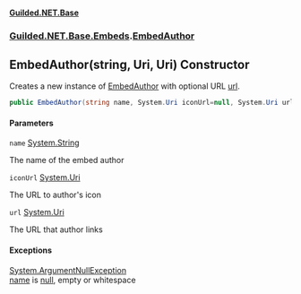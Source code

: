 
#### [Guilded.NET.Base](Guilded_NET_Base 'Guilded.NET.Base')
### [Guilded.NET.Base.Embeds](Guilded_NET_Base#Guilded_NET_Base_Embeds 'Guilded.NET.Base.Embeds').[EmbedAuthor](EmbedAuthor 'Guilded.NET.Base.Embeds.EmbedAuthor')
## EmbedAuthor(string, Uri, Uri) Constructor

Creates a new instance of [EmbedAuthor](EmbedAuthor 'Guilded.NET.Base.Embeds.EmbedAuthor') with optional URL [url](EmbedAuthor_EmbedAuthor(string_Uri_Uri)#Guilded_NET_Base_Embeds_EmbedAuthor_EmbedAuthor(string_System_Uri_System_Uri)_url 'Guilded.NET.Base.Embeds.EmbedAuthor.EmbedAuthor(string, System.Uri, System.Uri).url').
```csharp
public EmbedAuthor(string name, System.Uri iconUrl=null, System.Uri url=null);
```

#### Parameters

<a name='Guilded_NET_Base_Embeds_EmbedAuthor_EmbedAuthor(string_System_Uri_System_Uri)_name'></a>
`name` [System.String](https://docs.microsoft.com/en-us/dotnet/api/System.String 'System.String')

The name of the embed author

<a name='Guilded_NET_Base_Embeds_EmbedAuthor_EmbedAuthor(string_System_Uri_System_Uri)_iconUrl'></a>
`iconUrl` [System.Uri](https://docs.microsoft.com/en-us/dotnet/api/System.Uri 'System.Uri')

The URL to author's icon

<a name='Guilded_NET_Base_Embeds_EmbedAuthor_EmbedAuthor(string_System_Uri_System_Uri)_url'></a>
`url` [System.Uri](https://docs.microsoft.com/en-us/dotnet/api/System.Uri 'System.Uri')

The URL that author links


#### Exceptions

[System.ArgumentNullException](https://docs.microsoft.com/en-us/dotnet/api/System.ArgumentNullException 'System.ArgumentNullException')  
[name](EmbedAuthor_EmbedAuthor(string_Uri_Uri)#Guilded_NET_Base_Embeds_EmbedAuthor_EmbedAuthor(string_System_Uri_System_Uri)_name 'Guilded.NET.Base.Embeds.EmbedAuthor.EmbedAuthor(string, System.Uri, System.Uri).name') is [null](https://docs.microsoft.com/en-us/dotnet/csharp/language-reference/keywords/null 'https://docs.microsoft.com/en-us/dotnet/csharp/language-reference/keywords/null'), empty or whitespace